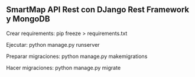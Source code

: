 ## SmartMap API Rest con DJango Rest Framework y MongoDB

Crear requirements: pip freeze > requirements.txt

Ejecutar: python manage.py runserver

Preparar migraciones: python manage.py makemigrations

Hacer migraciones: python manage.py migrate